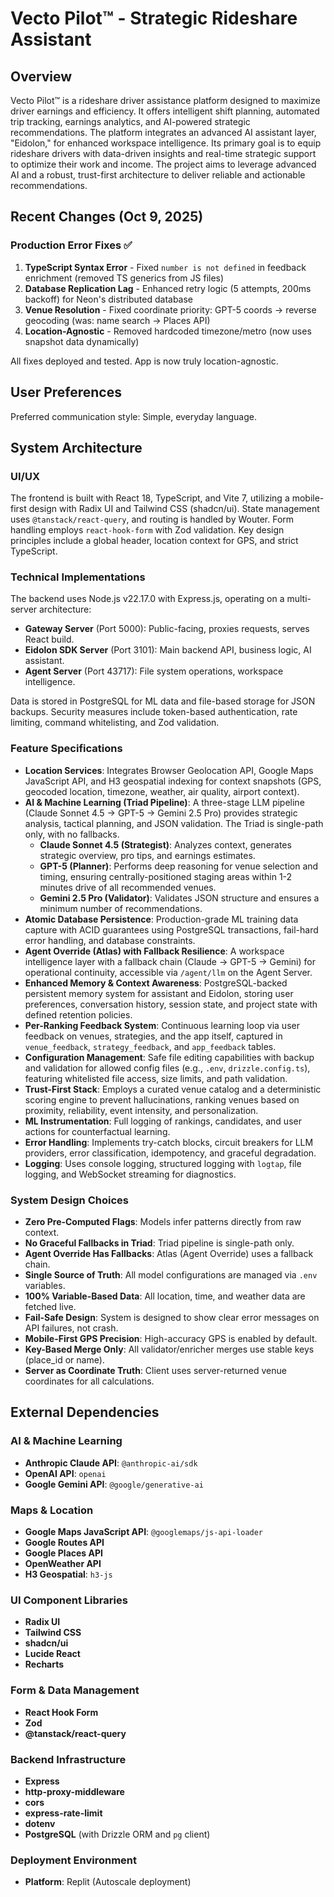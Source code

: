 # Vecto Pilot™ - Strategic Rideshare Assistant

## Overview
Vecto Pilot™ is a rideshare driver assistance platform designed to maximize driver earnings and efficiency. It offers intelligent shift planning, automated trip tracking, earnings analytics, and AI-powered strategic recommendations. The platform integrates an advanced AI assistant layer, "Eidolon," for enhanced workspace intelligence. Its primary goal is to equip rideshare drivers with data-driven insights and real-time strategic support to optimize their work and income. The project aims to leverage advanced AI and a robust, trust-first architecture to deliver reliable and actionable recommendations.

## Recent Changes (Oct 9, 2025)
### Production Error Fixes ✅
1. **TypeScript Syntax Error** - Fixed `number is not defined` in feedback enrichment (removed TS generics from JS files)
2. **Database Replication Lag** - Enhanced retry logic (5 attempts, 200ms backoff) for Neon's distributed database
3. **Venue Resolution** - Fixed coordinate priority: GPT-5 coords → reverse geocoding (was: name search → Places API)
4. **Location-Agnostic** - Removed hardcoded timezone/metro (now uses snapshot data dynamically)

All fixes deployed and tested. App is now truly location-agnostic.

## User Preferences
Preferred communication style: Simple, everyday language.

## System Architecture

### UI/UX
The frontend is built with React 18, TypeScript, and Vite 7, utilizing a mobile-first design with Radix UI and Tailwind CSS (shadcn/ui). State management uses `@tanstack/react-query`, and routing is handled by Wouter. Form handling employs `react-hook-form` with Zod validation. Key design principles include a global header, location context for GPS, and strict TypeScript.

### Technical Implementations
The backend uses Node.js v22.17.0 with Express.js, operating on a multi-server architecture:
- **Gateway Server** (Port 5000): Public-facing, proxies requests, serves React build.
- **Eidolon SDK Server** (Port 3101): Main backend API, business logic, AI assistant.
- **Agent Server** (Port 43717): File system operations, workspace intelligence.

Data is stored in PostgreSQL for ML data and file-based storage for JSON backups. Security measures include token-based authentication, rate limiting, command whitelisting, and Zod validation.

### Feature Specifications
- **Location Services**: Integrates Browser Geolocation API, Google Maps JavaScript API, and H3 geospatial indexing for context snapshots (GPS, geocoded location, timezone, weather, air quality, airport context).
- **AI & Machine Learning (Triad Pipeline)**: A three-stage LLM pipeline (Claude Sonnet 4.5 → GPT-5 → Gemini 2.5 Pro) provides strategic analysis, tactical planning, and JSON validation. The Triad is single-path only, with no fallbacks.
    - **Claude Sonnet 4.5 (Strategist)**: Analyzes context, generates strategic overview, pro tips, and earnings estimates.
    - **GPT-5 (Planner)**: Performs deep reasoning for venue selection and timing, ensuring centrally-positioned staging areas within 1-2 minutes drive of all recommended venues.
    - **Gemini 2.5 Pro (Validator)**: Validates JSON structure and ensures a minimum number of recommendations.
- **Atomic Database Persistence**: Production-grade ML training data capture with ACID guarantees using PostgreSQL transactions, fail-hard error handling, and database constraints.
- **Agent Override (Atlas) with Fallback Resilience**: A workspace intelligence layer with a fallback chain (Claude → GPT-5 → Gemini) for operational continuity, accessible via `/agent/llm` on the Agent Server.
- **Enhanced Memory & Context Awareness**: PostgreSQL-backed persistent memory system for assistant and Eidolon, storing user preferences, conversation history, session state, and project state with defined retention policies.
- **Per-Ranking Feedback System**: Continuous learning loop via user feedback on venues, strategies, and the app itself, captured in `venue_feedback`, `strategy_feedback`, and `app_feedback` tables.
- **Configuration Management**: Safe file editing capabilities with backup and validation for allowed config files (e.g., `.env`, `drizzle.config.ts`), featuring whitelisted file access, size limits, and path validation.
- **Trust-First Stack**: Employs a curated venue catalog and a deterministic scoring engine to prevent hallucinations, ranking venues based on proximity, reliability, event intensity, and personalization.
- **ML Instrumentation**: Full logging of rankings, candidates, and user actions for counterfactual learning.
- **Error Handling**: Implements try-catch blocks, circuit breakers for LLM providers, error classification, idempotency, and graceful degradation.
- **Logging**: Uses console logging, structured logging with `logtap`, file logging, and WebSocket streaming for diagnostics.

### System Design Choices
- **Zero Pre-Computed Flags**: Models infer patterns directly from raw context.
- **No Graceful Fallbacks in Triad**: Triad pipeline is single-path only.
- **Agent Override Has Fallbacks**: Atlas (Agent Override) uses a fallback chain.
- **Single Source of Truth**: All model configurations are managed via `.env` variables.
- **100% Variable-Based Data**: All location, time, and weather data are fetched live.
- **Fail-Safe Design**: System is designed to show clear error messages on API failures, not crash.
- **Mobile-First GPS Precision**: High-accuracy GPS is enabled by default.
- **Key-Based Merge Only**: All validator/enricher merges use stable keys (place_id or name).
- **Server as Coordinate Truth**: Client uses server-returned venue coordinates for all calculations.

## External Dependencies

### AI & Machine Learning
- **Anthropic Claude API**: `@anthropic-ai/sdk`
- **OpenAI API**: `openai`
- **Google Gemini API**: `@google/generative-ai`

### Maps & Location
- **Google Maps JavaScript API**: `@googlemaps/js-api-loader`
- **Google Routes API**
- **Google Places API**
- **OpenWeather API**
- **H3 Geospatial**: `h3-js`

### UI Component Libraries
- **Radix UI**
- **Tailwind CSS**
- **shadcn/ui**
- **Lucide React**
- **Recharts**

### Form & Data Management
- **React Hook Form**
- **Zod**
- **@tanstack/react-query**

### Backend Infrastructure
- **Express**
- **http-proxy-middleware**
- **cors**
- **express-rate-limit**
- **dotenv**
- **PostgreSQL** (with Drizzle ORM and `pg` client)

### Deployment Environment
- **Platform**: Replit (Autoscale deployment)